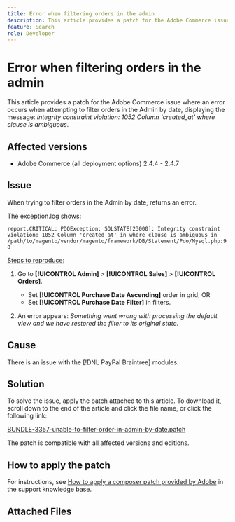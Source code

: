 ```yaml
---
title: Error when filtering orders in the admin
description: This article provides a patch for the Adobe Commerce issue, where an error occurs when attempting to filter orders in the Admin by date, displaying the message *Integrity constraint violation 1052 Column 'created_at' where clause is ambiguous*.
feature: Search
role: Developer
---
```

# Error when filtering orders in the admin

This article provides a patch for the Adobe Commerce issue where an error occurs when attempting to filter orders in the Admin by date, displaying the message: *Integrity constraint violation: 1052 Column 'created_at' where clause is ambiguous*.

## Affected versions

* Adobe Commerce (all deployment options) 2.4.4 - 2.4.7

## Issue 

When trying to filter orders in the Admin by date, returns an error.

The exception.log shows:

`report.CRITICAL: PDOException: SQLSTATE[23000]: Integrity constraint violation: 1052 Column 'created_at' in where clause is ambiguous in /path/to/magento/vendor/magento/framework/DB/Statement/Pdo/Mysql.php:90`

<u>Steps to reproduce:</u>

1. Go to **[!UICONTROL Admin]** > **[!UICONTROL Sales]** > **[!UICONTROL Orders]**.
   * Set **[!UICONTROL Purchase Date Ascending]** order in grid, OR
   * Set **[!UICONTROL Purchase Date Filter]** in filters.
  
1. An error appears: *Something went wrong with processing the default view and we have restored the filter to its original state.*

## Cause

There is an issue with the [!DNL PayPal Braintree] modules.

## Solution

To solve the issue, apply the patch attached to this article. To download it, scroll down to the end of the article and click the file name, or click the following link:

 [BUNDLE-3357-unable-to-filter-order-in-admin-by-date.patch](assets/BUNDLE-3357-unable-to-filter-order-in-admin-by-date)

The patch is compatible with all affected versions and editions.

## How to apply the patch

For instructions, see [How to apply a composer patch provided by Adobe](/help/how-to/general/how-to-apply-a-composer-patch-provided-by-magento.md) in the support knowledge base.

## Attached Files